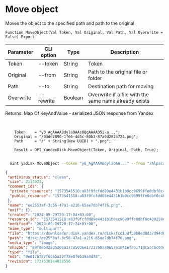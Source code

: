 ﻿---
sidebar_position: 9
---

# Move object
 Moves the object to the specified path and path to the original



`Function MoveObject(Val Token, Val Original, Val Path, Val Overwrite = False) Export`

  | Parameter | CLI option | Type | Description |
  |-|-|-|-|
  | Token | --token | String | Token |
  | Original | --from | String | Path to the original file or folder |
  | Path | --to | String | Destination path for moving |
  | Overwrite | --rewrite | Boolean | Overwrite if a file with the same name already exists |

  
  Returns:  Map Of KeyAndValue - serialized JSON response from Yandex

<br/>




```bsl title="Code example"
    Token    = "y0_AgAAAABdylaOAAs0QgAAAAD5i-a...";
    Original = "/03dd2890-1f66-4d5c-80b3-87a0d2824723.png";
    Path     = "/" + String(New UUID) + ".png";

    Result = OPI_YandexDisk.MoveObject(Token, Original, Path, True);
```



```sh title="CLI command example"
    
  oint yadisk MoveObject --token "y0_AgAAAABdylaOAA..." --from "/Alpaca.png" --to "/TestFolder/Alpaca (Moved).png" --rewrite %rewrite%

```

```json title="Result"
{
 "antivirus_status": "clean",
 "size": 2114023,
 "comment_ids": {
  "private_resource": "1573541518:a83f9fcfdd89e4431b1b0cc9699ffe0dbf0c400250cc45392143e53e165b5f05",
  "public_resource": "1573541518:a83f9fcfdd89e4431b1b0cc9699ffe0dbf0c400250cc45392143e53e165b5f05"
 },
 "name": "ee2553af-3c56-47a1-a216-65ae7db74f76.png",
 "exif": {},
 "created": "2024-09-29T20:17:04+03:00",
 "resource_id": "1573541518:a83f9fcfdd89e4431b1b0cc9699ffe0dbf0c400250cc45392143e53e165b5f05",
 "modified": "2024-09-29T20:17:24+03:00",
 "mime_type": "multipart",
 "file": "https://downloader.disk.yandex.ru/disk/fcd158f59b8ed8d37d94d63bbde29f9541f012353127425897ced56adf7e721b/66f9c3e5/gwThwhLBKYvLhQCNnqAHig41JaMBPAWXQx_IzF63Q8zx_qLHbD1g1rqiEqs6JL4kPlT27sdH5J1t81MSfPVIgg%3D%3D?uid=1573541518&filename=ee2553af-3c56-47a1-a216-65ae7db74f76.png&disposition=attachment&hash=&limit=0&content_type=multipart&owner_uid=1573541518&fsize=2114023&hid=03d7263840468e281bd0b238a26e7d0d&media_type=image&tknv=v2&etag=9e0176f87f6565a22f78e0f9b39a4d78",
 "path": "disk:/ee2553af-3c56-47a1-a216-65ae7db74f76.png",
 "media_type": "image",
 "sha256": "89f8eb42a35208a17c85036e17237b0aa0657e1841efa6171dc5acbc0dea9e18",
 "type": "file",
 "md5": "9e0176f87f6565a22f78e0f9b39a4d78",
 "revision": 1727630244828556
}
```
